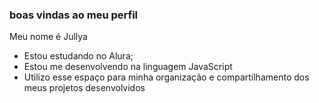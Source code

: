 ### boas vindas ao meu perfil 

Meu nome é Jullya 

- Estou estudando no Alura;
- Estou me desenvolvendo na linguagem JavaScript
- Utilizo esse espaço para minha organização e compartilhamento dos meus projetos desenvolvidos 
